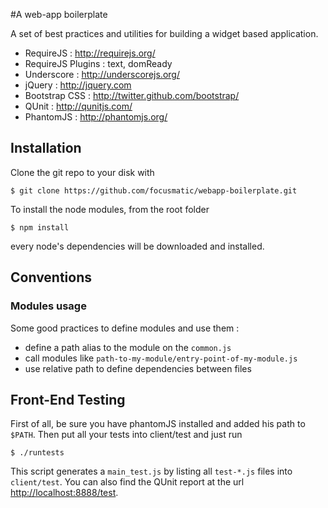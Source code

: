 #A web-app boilerplate

A set of best practices and utilities for building a widget based application.

* RequireJS : <http://requirejs.org/>
* RequireJS Plugins : text, domReady
* Underscore : <http://underscorejs.org/>
* jQuery : <http://jquery.com>
* Bootstrap CSS : <http://twitter.github.com/bootstrap/>
* QUnit : <http://qunitjs.com/>
* PhantomJS : <http://phantomjs.org/>

## Installation
Clone the git repo to your disk with

	$ git clone https://github.com/focusmatic/webapp-boilerplate.git

To install the node modules, from the root folder

	$ npm install 

every node's dependencies will be downloaded and installed.

## Conventions

### Modules usage

Some good practices to define modules and use them :

* define a path alias to the module on the `common.js`
* call modules like `path-to-my-module/entry-point-of-my-module.js`
* use relative path to define dependencies between files

## Front-End Testing

First of all, be sure you have phantomJS installed and added his path to `$PATH`. Then put all your tests into client/test and just run

	$ ./runtests

This script generates a `main_test.js` by listing all `test-*.js` files into `client/test`.
You can also find the QUnit report at the url <http://localhost:8888/test>.